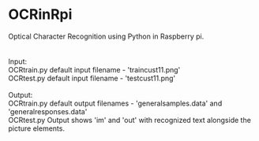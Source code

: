 # OCRinRpi
Optical Character Recognition using Python in Raspberry pi. 
\
\
\
Input: 
\
OCRtrain.py 
default input filename - 'traincust11.png'
\
OCRtest.py 
default input filename - 'testcust11.png'
\
\
Output: 
\
OCRtrain.py
default output filenames - 'generalsamples.data' and 'generalresponses.data' 
\
OCRtest.py 
Output shows 'im' and 'out' with recognized text alongside the picture elements.


